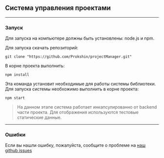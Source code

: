 ## Система управления проектами

---

### Запуск

Для запуска на компьютере должны быть установлены: node.js и npm.

Для запуска скачать репозиторий:

    git clone "https://github.com/Prokshin/projectManager.git"

В корне проекта выполнить:

    npm install

Эта команда установит необходимые для работы системы библиотеки.  
Для запуска системы необхожимо выполнить в корне проекта:

    npm start

> На данном этапе система работает инкапсулированно от backend части проекта. Для отображения используются тестовые статические данные.

---

### Ошибки

Если вы нашли ошибку, пожалуйста, сообщите о проблеме на [наш github issues](https://github.com/Prokshin/projectManager/issues)
